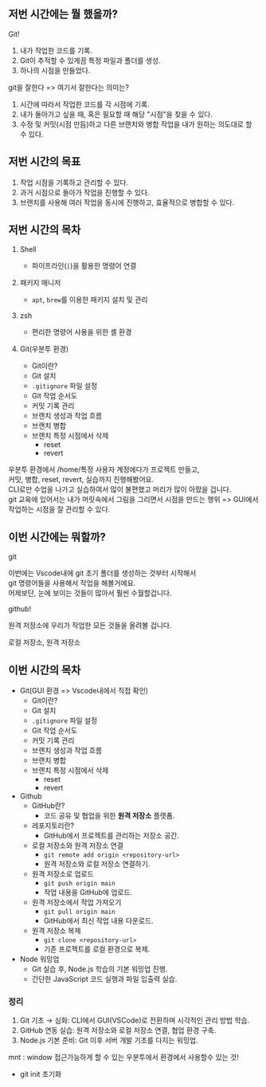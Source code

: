 ## 저번 시간에는 뭘 했을까?  

Git!

1. 내가 작업한 코드를 기록.  
2. Git이 추적할 수 있게끔 특정 파일과 폴더를 생성.
3. 하나의 시점을 만들었다.

git을 잘한다 => 여기서 잘한다는 의미는?

1. 시간에 따라서 작업한 코드를 각 시점에 기록.
2. 내가 돌아가고 싶을 때, 혹은 필요할 때 해당 "시점"을 찾을 수 있다.
3. 수정 및 커밋(시점 만듬)하고 다른 브랜치와 병합 작업을 내가 원하는 의도대로 할 수 있다.

## 저번 시간의 목표  

1. 작업 시점을 기록하고 관리할 수 있다.  
2. 과거 시점으로 돌아가 작업을 진행할 수 있다.  
3. 브랜치를 사용해 여러 작업을 동시에 진행하고, 효율적으로 병합할 수 있다.  

## 저번 시간의 목차  

1. Shell  
   - 파이프라인(`|`)을 활용한 명령어 연결  

2. 패키지 매니저  
   - `apt`, `brew`를 이용한 패키지 설치 및 관리 

3. zsh  
   - 편리한 명령어 사용을 위한 셸 환경  

4. Git(우분투 환경)
    - Git이란?  
    - Git 설치  
    - `.gitignore` 파일 설정  
    - Git 작업 순서도  
    - 커밋 기록 관리  
    - 브랜치 생성과 작업 흐름  
    - 브랜치 병합  
    - 브랜치 특정 시점에서 삭제
        - reset
        - revert

우분투 환경에서 /home/특정 사용자 계정에다가 프로젝트 만들고,  
커밋, 병합, reset, revert, 실습까지 진행해봤어요.  
CLI로만 수업을 나가고 실습하여서 많이 불편했고 머리가 많이 아팠을 겁니다.  
git 교육에 있어서는 내가 머릿속에서 그림을 그리면서 시점을 만드는 행위 => GUI에서 작업하는 시점을 잘 관리할 수 있다.

## 이번 시간에는 뭐할까?

git

이번에는 Vscode내에 git 초기 폴더를 생성하는 것부터 시작해서  
git 명령어들을 사용해서 작업을 해볼거에요.  
어제보단, 눈에 보이는 것들이 많아서 훨씬 수월할겁니다.

github!

원격 저장소에 우리가 작업한 모든 것들을 올려볼 겁니다.

로컬 저장소, 원격 저장소

## 이번 시간의 목차

- Git(GUI 환경 => Vscode내에서 직접 확인)
   - Git이란?  
   - Git 설치  
   - `.gitignore` 파일 설정  
   - Git 작업 순서도  
   - 커밋 기록 관리  
   - 브랜치 생성과 작업 흐름  
   - 브랜치 병합  
   - 브랜치 특정 시점에서 삭제
      - reset
      - revert
- Github
   - GitHub란?  
      - 코드 공유 및 협업을 위한 **원격 저장소** 플랫폼.  
   - 레포지토리란?  
      - GitHub에서 프로젝트를 관리하는 저장소 공간.  
   - 로컬 저장소와 원격 저장소 연결
      - `git remote add origin <repository-url>`  
      - 원격 저장소와 로컬 저장소 연결하기.  
   - 원격 저장소로 업로드
      - `git push origin main`  
      - 작업 내용을 GitHub에 업로드.  
   - 원격 저장소에서 작업 가져오기
      - `git pull origin main`  
      - GitHub에서 최신 작업 내용 다운로드.  
   - 원격 저장소 복제
      - `git clone <repository-url>`  
      - 기존 프로젝트를 로컬 환경으로 복제.  
- Node 워밍업
   - Git 실습 후, Node.js 학습의 기본 워밍업 진행.  
   - 간단한 JavaScript 코드 실행과 파일 입출력 실습.  

### **정리**  
1. Git 기초 → 심화: CLI에서 GUI(VSCode)로 전환하며 시각적인 관리 방법 학습.  
2. GitHub 연동 실습: 원격 저장소와 로컬 저장소 연결, 협업 환경 구축.  
3. Node.js 기본 준비: Git 이후 서버 개발 기초를 다지는 워밍업.  

mnt : window 접근가능하게 할 수 있는 우분투에서 환경에서 사용할수 있는 것!
- git init 초기화

